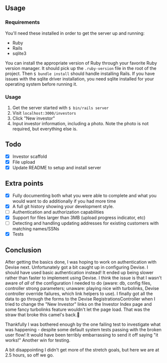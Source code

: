 ## Usage

### Requirements

You'll need these installed in order to get the server up and running:

- Ruby
- Rails
- sqlite3

You can install the appropriate version of Ruby through your favorite Ruby version manager. It should pick up the `.ruby-version` file in the root of the project. Then `$ bundle install` should handle installing Rails. If you have issues with the sqlite driver installation, you need sqlite installed for your operating system before running it.

### Usage

1. Get the server started with `$ bin/rails server`
1. Visit `localhost:3000/investors`
1. Click "New investor"
1. Input investor information, including a photo. Note the photo is not required, but everything else is.

## Todo

- [x] Investor scaffold
- [x] File upload
- [x] Update README to setup and install server

## Extra points

- [x] Fully documenting both what you were able to complete and what you would want to do additionally if you had more time
- [x] A full git history showing your development style.
- [ ] Authentication and authorization capabilities
- [x] Support for files larger than 3MB (upload progress indicator, etc)
- [ ] Detecting and handling updating addresses for existing customers with matching names/SSNs
- [x] Tests

## Conclusion

After getting the basics done, I was hoping to work on authentication with Devise next. Unfortunately got a bit caught up in configuring Devise. I should have used basic authentication instead! It ended up being slower rather than faster to implement using Devise. I think the issue is that I wasn't aware of *all* of the configuration I needed to do (aware: db, config files, controller strong parameters; unaware: playing nice with turbolinks, Devise controller override failures, which link helpers to use). I finally got all the data to go through the forms to the Devise RegistrationsController when I tried to change the "New Investor" links on the Investor Index page and some fancy turbolinks feature wouldn't let the page load. That was the straw that broke this camel's back.🐫

Thankfully I was bothered enough by the one failing test to investigate what was happening - despite some default system tests passing with the broken user flow! It would have been terribly embarrassing to send it off saying "it works!" Another win for testing.

A bit disappointing I didn't get more of the stretch goals, but here we are at 2.5 hours, so off we go.